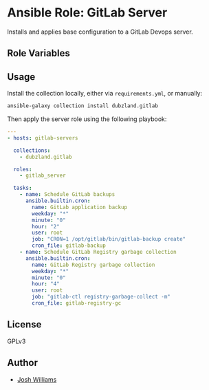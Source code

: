 # Ansible Role: GitLab Server

Installs and applies base configuration to a GitLab Devops server.

## Role Variables

## Usage

Install the collection locally, either via `requirements.yml`, or manually:

```bash
ansible-galaxy collection install dubzland.gitlab
```

Then apply the server role using the following playbook:

```yaml
---
- hosts: gitlab-servers

  collections:
    - dubzland.gitlab

  roles:
    - gitlab_server

  tasks:
    - name: Schedule GitLab backups
      ansible.builtin.cron:
        name: GitLab application backup
        weekday: "*"
        minute: "0"
        hour: "2"
        user: root
        job: "CRON=1 /opt/gitlab/bin/gitlab-backup create"
        cron_file: gitlab-backup
    - name: Schedule GitLab Registry garbage collection
      ansible.builtin.cron:
        name: GitLab Registry garbage collection
        weekday: "*"
        minute: "0"
        hour: "4"
        user: root
        job: "gitlab-ctl registry-garbage-collect -m"
        cron_file: gitlab-registry-gc
```

## License

GPLv3

## Author

- [Josh Williams](https://codingprime.com)
